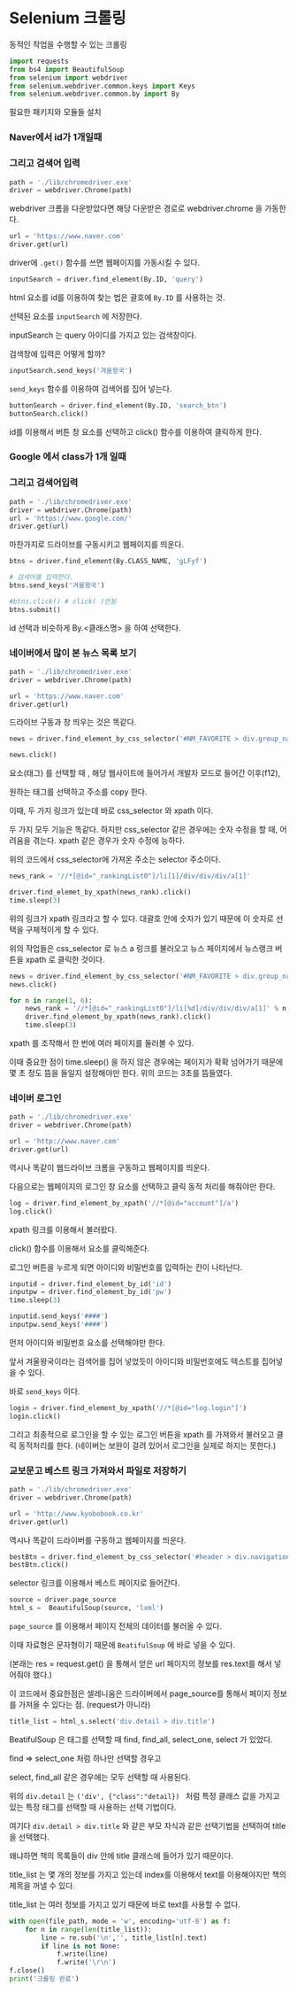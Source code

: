 # Selenium 크롤링



동적인 작업을 수행할 수 있는 크롤링



```python
import requests
from bs4 import BeautifulSoup
from selenium import webdriver
from selenium.webdriver.common.keys import Keys
from selenium.webdriver.common.by import By
```



필요한 패키지와 모듈들 설치



### Naver에서 id가 1개일때 

### 그리고 검색어 입력



```python
path = './lib/chromedriver.exe'
driver = webdriver.Chrome(path)
```



webdriver 크롬을 다운받았다면 해당 다운받은 경로로 webdriver.chrome 을 가동한다.



```python
url = 'https://www.naver.com'
driver.get(url)
```



driver에 `.get()` 함수를 쓰면 웹페이지를 가동시킬 수 있다.



```python
inputSearch = driver.find_element(By.ID, 'query')
```



html  요소를 id를 이용하여 찾는 법은 괄호에 `By.ID` 를 사용하는 것.

선택된 요소를 `inputSearch` 에 저장한다.



inputSearch 는 query 아이디를 가지고 있는 검색창이다.

검색창에 입력은 어떻게 할까?



```python
inputSearch.send_keys('겨울왕국')
```



`send_keys` 함수를 이용하여 검색어를 집어 넣는다.



```python
buttonSearch = driver.find_element(By.ID, 'search_btn')
buttonSearch.click()
```



id를 이용해서 버튼 창 요소를 선택하고 click() 함수를 이용하여 클릭하게 한다.



### Google 에서 class가 1개 일때

### 그리고 검색어입력



```python
path = './lib/chromedriver.exe'
driver = webdriver.Chrome(path)
url = 'https://www.google.com/'
driver.get(url)
```



마찬가지로 드라이브를 구동시키고 웹페이지를 띄운다.



```python
btns = driver.find_element(By.CLASS_NAME, 'gLFyf')

# 검색어를 입력한다.
btns.send_keys('겨울왕국')

#btns.click() # click( )안됨
btns.submit()
```



id 선택과 비슷하게 By.<클래스명> 을 하여 선택한다.



### 네이버에서 많이 본 뉴스 목록 보기



```python
path = './lib/chromedriver.exe'
driver = webdriver.Chrome(path)

url = 'https://www.naver.com'
driver.get(url)
```



드라이브 구동과 창 띄우는 것은 똑같다.



```python
news = driver.find_element_by_css_selector('#NM_FAVORITE > div.group_nav > ul.list_nav.NM_FAVORITE_LIST > li:nth-child(2)')

news.click()
```



요소(태그) 를 선택할 때 , 해당 웹사이트에 들어가서 개발자 모드로 들어간 이후(f12),

원하는 태그를 선택하고 주소를 copy 한다.



이때, 두 가지 링크가 있는데 바로 css_selector 와 xpath 이다.

두 가지 모두 기능은 똑같다. 하지만 css_selector 같은 경우에는 숫자 수정을 할 때, 어려움을 겪는다. xpath 같은 경우가  숫자 수정에 능하다.



위의 코드에서 css_selector에 가져온 주소는 selector 주소이다.



```python
news_rank = '//*[@id="_rankingList0"]/li[1]/div/div/div/a[1]'

driver.find_elemet_by_xpath(news_rank).click()
time.sleep(3)
```



위의 링크가 xpath 링크라고 할 수 있다. 대괄호 안에 숫자가 있기 때문에 이 숫자로 선택을 구체적이게 할 수 있다.



위의 작업들은 css_selector 로 뉴스 a 링크를 불러오고 뉴스 페이지에서 뉴스랭크 버튼을 xpath 로 클릭한 것이다.



```python
news = driver.find_element_by_css_selector('#NM_FAVORITE > div.group_nav > ul.list_nav.NM_FAVORITE_LIST > li:nth-child(2)')
news.click()

for n in range(1, 6):
    news_rank = '//*[@id="_rankingList0"]/li[%d]/div/div/div/a[1]' % n
    driver.find_element_by_xpath(news_rank).click()
    time.sleep(3)
```



xpath 를 조작해서 한 번에 여러 페이지를 둘러볼 수 있다.

이때 중요한 점이 time.sleep() 을 하지 않은 경우에는 페이지가 확확 넘어가기 때문에 몇 초 정도 뜸을 들일지 설정해야만 한다. 위의 코드는 3초를 뜸들였다.



### 네이버 로그인



```python
path = './lib/chromedriver.exe'
driver = webdriver.Chrome(path)

url = 'http://www.naver.com'
driver.get(url)
```



역시나 똑같이 웹드라이브 크롬을 구동하고 웹페이지를 띄운다.

다음으로는 웹페이지의 로그인 창 요소를 선택하고 클릭 동적 처리를 해줘야만 한다.



```python
log = driver.find_element_by_xpath('//*[@id="account"]/a')
log.click()

```



xpath 링크를 이용해서 불러왔다.

click() 함수를 이용해서 요소를 클릭해준다.

로그인 버튼을 누르게 되면 아이디와 비밀번호를 입력하는 칸이 나타난다.



```python
inputid = driver.find_element_by_id('id')
inputpw = driver.find_element_by_id('pw')
time.sleep(3)

inputid.send_keys('####')
inputpw.send_keys('####')
```



먼저 아이디와 비밀번호 요소를 선택해야만 한다.

앞서 겨울왕국이라는 검색어를 집어 넣었듯이 아이디와 비밀번호에도 텍스트를 집어넣을 수 있다.

바로 `send_keys` 이다.



```python
login = driver.find_element_by_xpath('//*[@id="log.login"]')
login.click()
```



그리고 최종적으로 로그인을 할 수 있는 로그인 버튼을 xpath 를 가져와서 불러오고 클릭 동적처리를 한다. (네이버는 보완이 걸려 있어서 로그인을 실제로 하지는 못한다.)



### 교보문고 베스트 링크 가져와서 파일로 저장하기



```python
path = './lib/chromedriver.exe'
driver = webdriver.Chrome(path)

url = 'http://www.kyobobook.co.kr'
driver.get(url)
```



역시나 똑같이 드라이버를 구동하고 웹페이지를 띄운다.



```python
bestBtn = driver.find_element_by_css_selector('#header > div.navigation_bar > ul.gnb_sub > li:nth-child(1) > a')
bestBtn.click()
```



selector 링크를 이용해서 베스트 페이지로 들어간다.



```python
source = driver.page_source
html_s =  BeautifulSoup(source, 'lxml')
```



`page_source` 를 이용해서 페이지 전체의 데이터를 불러올 수 있다.

이때 자료형은 문자형이기 때문에 `BeatifulSoup` 에 바로 넣을 수 있다.

(본래는 res = request.get(<url>) 을 통해서 얻은 url 페이지의 정보를 res.text를 해서 넣어줘야 했다.)



이 코드에서 중요한점은 셀레니움은 드라이버에서 page_source를 통해서 페이지 정보를 가져올 수 있다는 점. (request가 아니라)



```python
title_list = html_s.select('div.detail > div.title')
```



BeatifulSoup 은 태그를 선택할 때 find, find_all, select_one, select 가 있었다.

find => select_one 처럼 하나만 선택할 경우고

select, find_all 같은 경우에는 모두 선택할 때 사용된다.

위의 `div.detail` 는 `('div', {"class":"detail}) ` 처럼 특정 클래스 값을 가지고 있는 특정 태그를 선택할 때 사용하는 선택 기법이다.



여기다 `div.detail > div.title` 와 같은 부모 자식과 같은 선택기법을 선택하여 title을 선택했다.

왜냐하면 책의 목록들이 div 안에 title 클래스에 들어가 있기 때문이다.



title_list 는 몇 개의 정보를 가지고 있는데 index를 이용해서 text를 이용해야지만 책의 제목을 꺼낼 수 있다.

title_list 는 여러 정보를 가지고 있기 때문에 바로 text를 사용할 수 없다.



```python
with open(file_path, mode = 'w', encoding='utf-8') as f:
    for n in range(len(title_list)):
        line = re.sub('\n','', title_list[n].text)
        if line is not None:
            f.write(line)
            f.write('\r\n')
f.close()
print('크롤링 완료')
```





